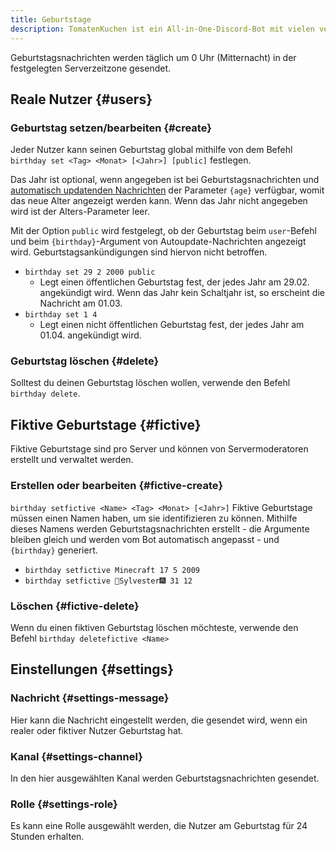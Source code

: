 ```yaml
---
title: Geburtstage
description: TomatenKuchen ist ein All-in-One-Discord-Bot mit vielen verschiedenen Funktionen. Mit dem Geburtstagssystem kann man Geburtstage pro Nutzer und pro Server erstellen. Du kannst auch Geburtstagskalender und eigene Erinnerungen erstellen.
---
```


Geburtstagsnachrichten werden täglich um 0 Uhr (Mitternacht) in der festgelegten Serverzeitzone gesendet.

## Reale Nutzer {#users}

### Geburtstag setzen/bearbeiten {#create}

Jeder Nutzer kann seinen Geburtstag global mithilfe von dem Befehl `birthday set <Tag> <Monat> [<Jahr>] [public]` festlegen.

Das Jahr ist optional, wenn angegeben ist bei Geburtstagsnachrichten und [automatisch updatenden Nachrichten](/autoupdate) der Parameter `{age}` verfügbar, womit das neue Alter angezeigt werden kann. Wenn das Jahr nicht angegeben wird ist der Alters-Parameter leer.

Mit der Option `public` wird festgelegt, ob der Geburtstag beim `user`-Befehl und beim `{birthday}`-Argument von Autoupdate-Nachrichten angezeigt wird.
Geburtstagsankündigungen sind hiervon nicht betroffen.

- `birthday set 29 2 2000 public`
	- Legt einen öffentlichen Geburtstag fest, der jedes Jahr am 29.02. angekündigt wird. Wenn das Jahr kein Schaltjahr ist, so erscheint die Nachricht am 01.03.
- `birthday set 1 4`
	- Legt einen nicht öffentlichen Geburtstag fest, der jedes Jahr am 01.04. angekündigt wird.

### Geburtstag löschen {#delete}

Solltest du deinen Geburtstag löschen wollen, verwende den Befehl `birthday delete`.

## Fiktive Geburtstage {#fictive}

Fiktive Geburtstage sind pro Server und können von Servermoderatoren erstellt und verwaltet werden.

### Erstellen oder bearbeiten {#fictive-create}

`birthday setfictive <Name> <Tag> <Monat> [<Jahr>]`
Fiktive Geburtstage müssen einen Namen haben, um sie identifizieren zu können. Mithilfe dieses Namens werden Geburtstagsnachrichten erstellt - die Argumente bleiben gleich und werden vom Bot automatisch angepasst - und `{birthday}` generiert.

- `birthday setfictive Minecraft 17 5 2009`
- `birthday setfictive 🎇Sylvester🎆 31 12`

### Löschen {#fictive-delete}

Wenn du einen fiktiven Geburtstag löschen möchteste, verwende den Befehl `birthday deletefictive <Name>`

## Einstellungen {#settings}

### Nachricht {#settings-message}

Hier kann die Nachricht eingestellt werden, die gesendet wird, wenn ein realer oder fiktiver Nutzer Geburtstag hat.

### Kanal {#settings-channel}

In den hier ausgewählten Kanal werden Geburtstagsnachrichten gesendet.

### Rolle {#settings-role}

Es kann eine Rolle ausgewählt werden, die Nutzer am Geburtstag für 24 Stunden erhalten.
